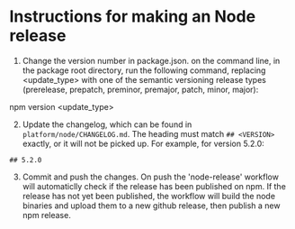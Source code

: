 # Instructions for making an Node release

1. Change the version number in package.json. on the command line, in the package root directory, run the following command, replacing <update_type> with one of the semantic versioning release types (prerelease, prepatch, preminor, premajor, patch, minor, major):

npm version <update_type>

2. Update the changelog, which can be found in `platform/node/CHANGELOG.md`. The heading must match `## <VERSION>` exactly, or it will not be picked up. For example, for version 5.2.0:

```
## 5.2.0
```

3. Commit and push the changes. On push the 'node-release' workflow will automaticlly check if the release has been published on npm. If the release has not yet been published, the workflow will build the node binaries and upload them to a new github release, then publish a new npm release.
